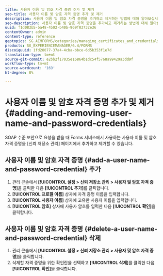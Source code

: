 ```yaml
---
title: 사용자 이름 및 암호 자격 증명 추가 및 제거
seo-title: 사용자 이름 및 암호 자격 증명 추가 및 제거
description: 사용자 이름 및 암호 자격 증명을 추가하고 제거하는 방법에 대해 알아보십시오.
seo-description: 사용자 이름 및 암호 자격 증명을 추가하고 제거하는 방법에 대해 알아보십시오.
uuid: f1d083b5-ba48-4b02-b40b-969f03732e36
contentOwner: admin
content-type: reference
geptopics: SG_AEMFORMS/categories/managing_certificates_and_credentials
products: SG_EXPERIENCEMANAGER/6.4/FORMS
discoiquuid: 1fd28077-37a4-4cba-bbce-6d5b353f1e7d
translation-type: tm+mt
source-git-commit: e2bb2f17035e16864b1dc54f5768a99429a3dd9f
workflow-type: tm+mt
source-wordcount: '169'
ht-degree: 0%

---
```



# 사용자 이름 및 암호 자격 증명 추가 및 제거 {#adding-and-removing-user-name-and-password-credentials}

SOAP 수준 보안으로 요청을 받을 때 Forms 서비스에서 사용하는 사용자 이름 및 암호 자격 증명을 [신뢰 저장소 관리] 페이지에서 추가하고 제거할 수 있습니다.

## 사용자 이름 및 암호 자격 증명 {#add-a-user-name-and-password-credential} 추가

1. 관리 콘솔에서 **[!UICONTROL 설정 > 신뢰 저장소 관리 > 사용자 및 암호 자격 증명]**&#x200B;을 클릭한 다음 **[!UICONTROL 추가]**&#x200B;를 클릭합니다.
1. **[!UICONTROL 프로필 이름]** 상자에 자격 증명 이름을 입력합니다.
1. **[!UICONTROL 사용자 이름]** 상자에 고유한 사용자 이름을 입력합니다.
1. **[!UICONTROL 암호]** 상자에 사용자 암호를 입력한 다음 **[!UICONTROL 확인]**&#x200B;을 클릭합니다.

## 사용자 이름 및 암호 자격 증명 {#delete-a-user-name-and-password-credential} 삭제

1. 관리 콘솔에서 **[!UICONTROL 설정 > 신뢰 저장소 관리 > 사용자 및 암호 자격 증명]**&#x200B;을 클릭합니다.
1. 삭제할 자격 증명을 위한 확인란을 선택하고 **[!UICONTROL 삭제]**&#x200B;를 클릭한 다음 **[!UICONTROL 확인]**&#x200B;을 클릭합니다.

